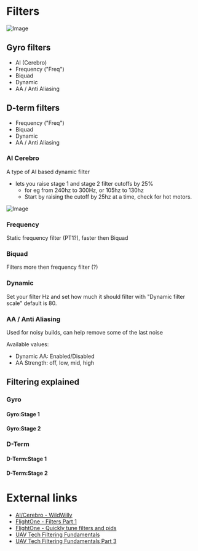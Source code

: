 # Filters

![Image](https://github.com/fl1wiki-mrteel/FlightOneWiki/blob/main/IMG/FLX_Filter_001.JPG)

## Gyro filters

- AI (Cerebro)
- Frequency ("Freq")
- Biquad
- Dynamic
- AA / Anti Aliasing 

## D-term filters
- Frequency ("Freq")
- Biquad
- Dynamic
- AA / Anti Aliasing 


### AI Cerebro
A type of AI based dynamic filter
- lets you raise stage 1 and stage 2 filter cutoffs by 25% 
    - for eg from 240hz to 300Hz, or 105hz to 130hz
    - Start by raising the cutoff by 25hz at a time, check for hot motors.

![Image](https://github.com/fl1wiki-mrteel/FlightOneWiki/blob/main/IMG/H7_EnableCerebro.JPG)

### Frequency
Static frequency filter (PT1?), faster then Biquad

### Biquad
Filters more then frequency filter (?)

### Dynamic
Set your filter Hz and set how much it should filter with "Dynamic filter scale"  default is 80.

### AA / Anti Aliasing
Used for noisy builds, can help remove some of the last noise

Available values:
- Dynamic AA: Enabled/Disabled
- AA Strength: off, low, mid, high



## Filtering explained

### Gyro

#### Gyro:Stage 1

#### Gyro:Stage 2

### D-Term

#### D-Term:Stage 1

#### D-Term:Stage 2


# External links
- [AI/Cerebro - WildWilly](https://youtu.be/tghqr7yJ78I)
- [FlightOne - Filters Part 1](https://www.youtube.com/watch?v=cuwD1KiZQLw)
- [FlightOne - Quickly tune filters and pids](https://www.youtube.com/watch?v=HcopWSx8hYk)
- [UAV Tech Filtering Fundamentals](https://www.youtube.com/watch?v=A09sprstYqI)
- [UAV Tech Filtering Fundamentals Part 3](https://www.youtube.com/watch?v=ULWlDIjha10)